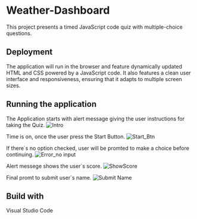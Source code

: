 # Weather-Dashboard
This project presents a timed JavaScript code quiz with multiple-choice questions. 

## Deployment 
The application will run in the browser and feature dynamically updated HTML and CSS powered by a JavaScript code. It also features a clean user interface and responsiveness, ensuring that it adapts to multiple screen sizes.

## Running the application
The Application starts with alert message giving the user instructions for taking the Quiz.
![Intro](https://user-images.githubusercontent.com/55516592/72230983-13092180-3576-11ea-9aec-24102f72f93d.png)

Time is on, once the user press the Start Button.
![Start_Btn](https://user-images.githubusercontent.com/55516592/72230990-16041200-3576-11ea-80a2-6ea8ba9f98c4.png)

If there`s no option checked, user will be promted to make a choice before continuing.
![Error_no input](https://user-images.githubusercontent.com/55516592/72230995-18666c00-3576-11ea-9f13-838bd732df71.png)

Alert messege shows the user`s score.
![ShowScore](https://user-images.githubusercontent.com/55516592/72230996-1b615c80-3576-11ea-82cb-bb48f810bd16.png)

Final promt to submit user`s name.
![Submit Name](https://user-images.githubusercontent.com/55516592/72230999-20bea700-3576-11ea-8656-ac2b8dea3f18.png)

## Build with
Visual Studio Code

